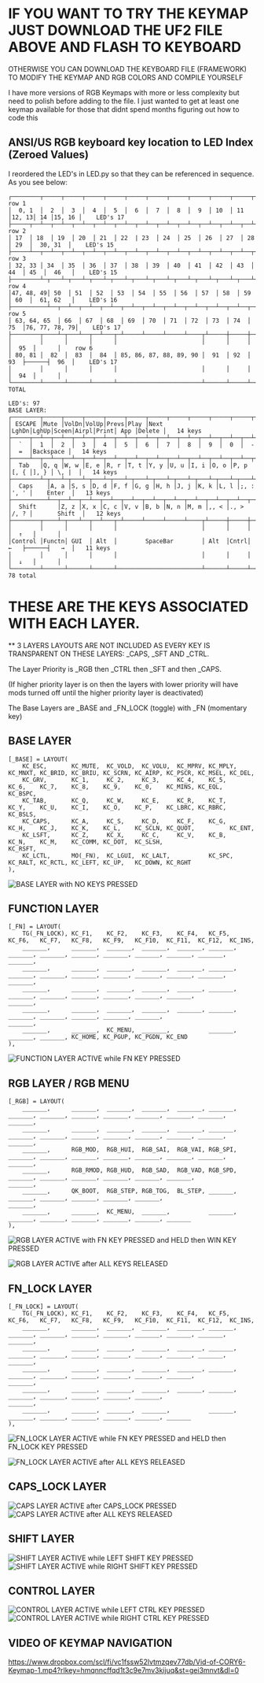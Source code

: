 # IF YOU WANT TO TRY THE KEYMAP JUST DOWNLOAD THE UF2 FILE ABOVE AND FLASH TO KEYBOARD
OTHERWISE YOU CAN DOWNLOAD THE KEYBOARD FILE (FRAMEWORK) TO MODIFY THE KEYMAP AND RGB COLORS AND COMPILE YOURSELF

I have more versions of RGB Keymaps with more or less complexity but need to polish before adding to the file. I just wanted to get at least one keymap available for those that didnt spend months figuring out how to code this
##
##
## ANSI/US RGB keyboard key location to LED Index (Zeroed Values)
  I reordered the LED's in LED.py so that they can be referenced in sequence. As you see below:

    ┌────────┬─────┬─────┬─────┬─────┬─────┬─────┬─────┬─────┬─────┬─────┬──────┬────┬───────┐    row 1
    │  0, 1  │  2  │  3  │  4  │  5  │  6  │  7  │  8  │  9  │ 10  │ 11  │12, 13│ 14 │15, 16 │    LED's 17
    ├─────┬──┴──┬──┴──┬──┴──┬──┴──┬──┴──┬──┴──┬──┴──┬──┴──┬──┴──┬──┴──┬──┴──┬───┴─┬──┴───────┤    row 2
    │ 17  │ 18  │ 19  │ 20  │ 21  │ 22  | 23  │ 24  │ 25  │ 26  │ 27  │ 28  │ 29  │  30, 31  │    LED's 15
    ├─────┴──┬──┴──┬──┴──┬──┴──┬──┴──┬──┴──┬──┴──┬──┴──┬──┴──┬──┴──┬──┴──┬──┴──┬──┴──┬───────┤    row 3
    │ 32, 33 │ 34  │ 35  │ 36  │ 37  │ 38  │ 39  │ 40  │ 41  │ 42  │ 43  │ 44  │ 45  │  46   │    LED's 15
    ├────────┴─┬───┴─┬───┴─┬───┴─┬───┴─┬───┴─┬───┴─┬───┴─┬───┴─┬───┴─┬───┴─┬───┴─┬───┴───────┤    row 4
    │47, 48, 49│ 50  │ 51  │ 52  │ 53  │ 54  │ 55  │ 56  │ 57  │ 58  │ 59  │ 60  │  61, 62   │    LED's 16
    ├──────────┴──┬──┴──┬──┴──┬──┴──┬──┴──┬──┴──┬──┴──┬──┴──┬──┴──┬──┴──┬──┴──┬──┴───────────┤    row 5
    │ 63, 64, 65  │ 66  │ 67  │ 68  │ 69  │ 70  │ 71  │ 72  │ 73  │ 74  │ 75  │76, 77, 78, 79│    LED's 17
    ├────────┬────┴─┬───┴──┬──┴───┬─┴─────┴─────┴─────┴────┬┴─────┼─────┼─────┴┬──────┬──────┤    
    │        │      │      │      │                        │      │     │      │  95  │      │    row 6
    │ 80, 81 │  82  │  83  │  84  │ 85, 86, 87, 88, 89, 90 │  91  │ 92  │  93  ├──────┤  96  │    LED's 17
    │        │      │      │      │                        │      │     │      │  94  │      │    
    └────────┴──────┴──────┴──────┴────────────────────────┴──────┴─────┴──────┴──────┴──────┘   TOTAL
                                                                                              LED's: 97
    BASE LAYER:
	┌────────┬─────┬─────┬─────┬─────┬─────┬─────┬─────┬─────┬─────┬─────┬─────┬─────┬───────┐
	│ ESCAPE │Mute │VolDn│VolUp│Prevs│Play │Next │LghDn│LghUp│Sceen│Airpl│Print│ App │Delete │   14 keys
	├─────┬──┴──┬──┴──┬──┴──┬──┴──┬──┴──┬──┴──┬──┴──┬──┴──┬──┴──┬──┴──┬──┴──┬───┴─┬──┴───────┤
	│  `  │  1  │  2  │  3  │  4  │  5  │  6  │  7  │  8  │  9  │  0  │  -  │  =  │Backspace │   14 keys
	├─────┴──┬──┴──┬──┴──┬──┴──┬──┴──┬──┴──┬──┴──┬──┴──┬──┴──┬──┴──┬──┴──┬──┴──┬──┴──┬───────┤
	│  Tab   │Q, q │W, w │E, e │R, r │T, t │Y, y │U, u │I, i │O, o │P, p │[, { │], } │ \, |  │   14 keys
	├────────┴─┬───┴─┬───┴─┬───┴─┬───┴─┬───┴─┬───┴─┬───┴─┬───┴─┬───┴─┬───┴─┬───┴─┬───┴───────┤
	│  Caps    │A, a │S, s │D, d │F, f │G, g │H, h │J, j │K, k │L, l │;, : │', ' │    Enter  │   13 keys
	├──────────┴──┬──┴──┬──┴──┬──┴──┬──┴──┬──┴──┬──┴──┬──┴──┬──┴──┬──┴──┬──┴──┬──┴───────────┤
	│  Shift      │Z, z │X, x │C, c │V, v │B, b │N, n │M, m │,, < │., > │/, ? │       Shift  │   12 keys
	├────────┬────┴─┬───┴──┬──┴───┬─┴─────┴─────┴─────┴────┬┴─────┼─────┼─────┴┬──────┬──────┤
	│        │      │      │      │                        │      │     │      │  ↑   │      │
	│Control │Functn│ GUI  │ Alt  │        SpaceBar        │ Alt  │Cntrl│  ←   ├──────┤   →  │   11 keys
	│        │      │      │      │                        │      │     │      │  ↓   │      │
	└────────┴──────┴──────┴──────┴────────────────────────┴──────┴─────┴──────┴──────┴──────┘   78 total



# THESE ARE THE KEYS ASSOCIATED WITH EACH LAYER.
  ** 3 LAYERS LAYOUTS ARE NOT INCLUDED AS EVERY KEY IS TRANSPARENT ON THESE LAYERS: _CAPS, _SFT AND _CTRL.

The Layer Priority is _RGB then _CTRL then _SFT and then _CAPS. 

(If higher priority layer is on then the layers with lower priority will have mods turned off until the higher priority layer is deactivated)

The Base Layers are _BASE and _FN_LOCK (toggle)  with _FN (momentary key)

 ## BASE LAYER 

    [_BASE] = LAYOUT(
        KC_ESC,       KC_MUTE,  KC_VOLD,  KC_VOLU,  KC_MPRV, KC_MPLY, KC_MNXT, KC_BRID, KC_BRIU, KC_SCRN, KC_AIRP, KC_PSCR, KC_MSEL, KC_DEL,
        KC_GRV,       KC_1,     KC_2,     KC_3,     KC_4,    KC_5,    KC_6,    KC_7,    KC_8,    KC_9,    KC_0,    KC_MINS, KC_EQL,  KC_BSPC,
        KC_TAB,       KC_Q,     KC_W,     KC_E,     KC_R,    KC_T,    KC_Y,    KC_U,    KC_I,    KC_O,    KC_P,    KC_LBRC, KC_RBRC, KC_BSLS,
        KC_CAPS,      KC_A,     KC_S,     KC_D,     KC_F,    KC_G,    KC_H,    KC_J,    KC_K,    KC_L,    KC_SCLN, KC_QUOT,          KC_ENT,
        KC_LSFT,      KC_Z,     KC_X,     KC_C,     KC_V,    KC_B,    KC_N,    KC_M,    KC_COMM, KC_DOT,  KC_SLSH,                   KC_RSFT,
        KC_LCTL,      MO(_FN),  KC_LGUI,  KC_LALT,           KC_SPC,                    KC_RALT, KC_RCTL, KC_LEFT, KC_UP,   KC_DOWN, KC_RGHT
    ),

![BASE LAYER with NO KEYS PRESSED](https://github.com/user-attachments/assets/021c029c-2015-476c-bb77-26cfc49801d1)


## FUNCTION LAYER
   
    [_FN] = LAYOUT(
        TG(_FN_LOCK), KC_F1,    KC_F2,    KC_F3,    KC_F4,   KC_F5,   KC_F6,   KC_F7,   KC_F8,   KC_F9,   KC_F10,  KC_F11,  KC_F12,  KC_INS,
        _______,      _______,  _______,  _______,  _______, _______, _______, _______, _______, _______, _______, _______, _______, _______,
        _______,      _______,  _______,  _______,  _______, _______, _______, _______, _______, _______, _______, _______, _______, _______,
        _______,      _______,  _______,  _______,  _______, _______, _______, _______, _______, _______, _______, _______,          _______,
        _______,      _______,  _______,  _______,  _______, _______, _______, _______, _______, _______, _______,                   _______,
        _______,      _______,  KC_MENU,  _______,           _______,                   _______, _______, KC_HOME, KC_PGUP, KC_PGDN, KC_END
    ),

![FUNCTION LAYER ACTIVE while FN KEY PRESSED](https://github.com/user-attachments/assets/6f8298f3-925f-43d4-a292-17aaf6d28718)

## RGB LAYER / RGB MENU

    [_RGB] = LAYOUT(
        _______,      _______,  _______,  _______,  _______, _______, _______, _______, _______, _______, _______, _______, _______, _______,
        _______,      _______,  _______,  _______,  _______, _______, _______, _______, _______, _______, _______, _______, _______, _______,
        _______,      RGB_MOD,  RGB_HUI,  RGB_SAI,  RGB_VAI, RGB_SPI, _______, _______, _______, _______, _______, _______, _______, _______,
        _______,      RGB_RMOD, RGB_HUD,  RGB_SAD,  RGB_VAD, RGB_SPD, _______, _______, _______, _______, _______, _______,          _______,
        _______,      QK_BOOT,  RGB_STEP, RGB_TOG,  BL_STEP, _______, _______, _______, _______, _______, _______,                   _______,
        _______,      _______,  KC_MENU,  _______,           _______,                   _______, _______, _______, _______, _______, _______
    ),

![RGB LAYER ACTIVE with FN KEY PRESSED and HELD then WIN KEY PRESSED](https://github.com/user-attachments/assets/1dc1de66-c637-4af9-9c88-90be8d0d196e)

![RGB LAYER ACTIVE after ALL KEYS RELEASED](https://github.com/user-attachments/assets/2552af36-b674-43fc-979e-b3e3fe27b9f0)

## FN_LOCK LAYER


    [_FN_LOCK] = LAYOUT(
        TG(_FN_LOCK), KC_F1,    KC_F2,    KC_F3,    KC_F4,   KC_F5,   KC_F6,   KC_F7,   KC_F8,   KC_F9,   KC_F10,  KC_F11,  KC_F12,  KC_INS,
        _______,      _______,  _______,  _______,  _______, _______, _______, _______, _______, _______, _______, _______, _______, _______,
        _______,      _______,  _______,  _______,  _______, _______, _______, _______, _______, _______, _______, _______, _______, _______,
        _______,      _______,  _______,  _______,  _______, _______, _______, _______, _______, _______, _______, _______,          _______,
        _______,      _______,  _______,  _______,  _______, _______, _______, _______, _______, _______, _______,                   _______,
        _______,      _______,  _______,  _______,           _______,                   _______, _______, _______, _______, _______, _______
    ),

![FN_LOCK LAYER ACTIVE while FN KEY PRESSED and HELD then FN_LOCK KEY PRESSED](https://github.com/user-attachments/assets/bf603023-10fd-45e7-b5e8-7551a93366d9)

![FN_LOCK LAYER ACTIVE after ALL KEYS RELEASED](https://github.com/user-attachments/assets/37640774-93cb-4a59-bd3d-8f3530cc7850)

## CAPS_LOCK LAYER

![CAPS LAYER ACTIVE after CAPS_LOCK PRESSED](https://github.com/user-attachments/assets/501e39be-1105-431e-9c01-ce2a3f1f2b10)
![CAPS LAYER ACTIVE after ALL KEYS RELEASED](https://github.com/user-attachments/assets/dcbb174f-94c3-4914-b67f-d335feec11c1)

## SHIFT LAYER

![SHIFT LAYER ACTIVE while LEFT SHIFT KEY PRESSED](https://github.com/user-attachments/assets/c506fa71-8765-4cc5-8c79-560a888a321d)
![SHIFT LAYER ACTIVE while RIGHT SHIFT KEY PRESSED](https://github.com/user-attachments/assets/0a768094-dc2d-4f99-8311-6b363de4c873)

## CONTROL LAYER

![CONTROL LAYER ACTIVE while LEFT CTRL KEY PRESSED](https://github.com/user-attachments/assets/1981b8f5-fc24-4015-90eb-e6c29875f490)
![CONTROL LAYER ACTIVE while RIGHT CTRL KEY PRESSED](https://github.com/user-attachments/assets/b061cc90-23d2-4e77-9c96-48afa82fcc4c)

## VIDEO OF KEYMAP NAVIGATION

https://www.dropbox.com/scl/fi/vc1fssw52lvtmzqev77db/Vid-of-CORY6-Keymap-1.mp4?rlkey=hmqnncffqd1t3c9e7mv3kijuq&st=gei3mnvt&dl=0
